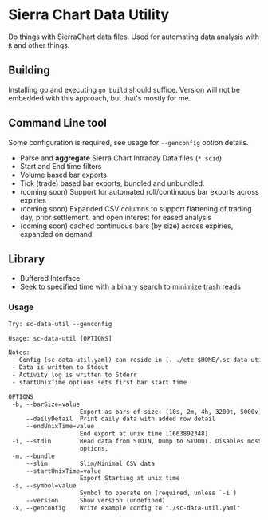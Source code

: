
# Sierra Chart Data Utility

Do things with SierraChart data files. Used for automating data analysis with `R` and other things.

## Building

Installing go and executing `go build` should suffice. Version will not be embedded with this approach, but that's mostly for me.

## Command Line tool

Some configuration is required, see usage for `--genconfig` option details.

* Parse and **aggregate** Sierra Chart Intraday Data files (`*.scid`)
* Start and End time filters
* Volume based bar exports
* Tick (trade) based bar exports, bundled and unbundled.
* (coming soon) Support for automated roll/continuous bar exports across expiries
* (coming soon) Expanded CSV columns to support flattening of trading day, prior settlement, and open interest for eased analysis
* (coming soon) cached continuous bars (by size) across expiries, expanded on demand


## Library
* Buffered Interface
* Seek to specified time with a binary search to minimize trash reads

### Usage
```txt
Try: sc-data-util --genconfig

Usage: sc-data-util [OPTIONS]

Notes:
 - Config (sc-data-util.yaml) can reside in [. ./etc $HOME/.sc-data-util/ $HOME/etc /etc]
 - Data is written to Stdout
 - Activity log is written to Stderr
 - startUnixTime options sets first bar start time

OPTIONS
 -b, --barSize=value
                    Export as bars of size: [10s, 2m, 4h, 3200t, 5000v]
     --dailyDetail  Print daily data with added row detail
     --endUnixTime=value
                    End export at unix time [1663892348]
 -i, --stdin        Read data from STDIN, Dump to STDOUT. Disables most other
                    options.
 -m, --bundle
     --slim         Slim/Minimal CSV data
     --startUnixTime=value
                    Export Starting at unix time
 -s, --symbol=value
                    Symbol to operate on (required, unless `-i`)
     --version      Show version (undefined)
 -x, --genconfig    Write example config to "./sc-data-util.yaml"

```

